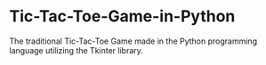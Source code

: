 # Tic-Tac-Toe-Game-in-Python
The traditional Tic-Tac-Toe Game made in the Python programming language utilizing the Tkinter library.
